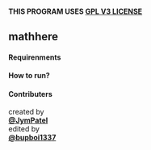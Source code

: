 #### THIS PROGRAM USES [GPL V3 LICENSE](../../LICENSE)

## mathhere

#### Requirenments

#### How to run?

#### Contributers
created by  
[**@JymPatel**](https://github.com/JymPatel)  
edited by  
[**@bupboi1337**]()


